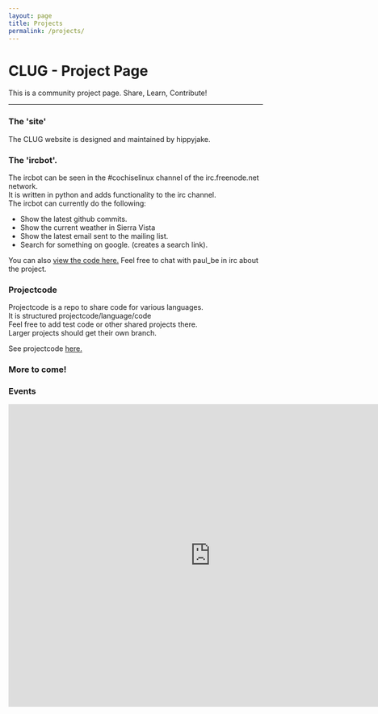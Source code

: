 ```yaml
---
layout: page
title: Projects
permalink: /projects/
---
```


<div class="container center">
    <h1 id="about">CLUG - Project Page</h1>
    <p class="lead">This is a community project page. Share, Learn, Contribute!</p>
</div>
<hr>
<div class="row">
    <div class="col-md-9">
        <h3>The 'site'</h3>
        <p>The CLUG website is designed and maintained by hippyjake.</p>
        <h3>The 'ircbot'.</h3>
        <p>The ircbot can be seen in the #cochiselinux channel of the irc.freenode.net network.
            <br> It is written in python and adds functionality to the irc channel.
            <br> The ircbot can currently do the following:</p>
        <ul>
            <li>Show the latest github commits.</li>
            <li>Show the current weather in Sierra Vista</li>
            <li>Show the latest email sent to the mailing list.</li>
            <li>Search for something on google. (creates a search link).</li>
        </ul>
        <p>You can also <a href="https://github.com/CochiseLinuxUsersGroup/ircbot">view the code here.</a> Feel free to chat with paul_be in irc about the project.</p>
        <h3>Projectcode</h3>
        <p>Projectcode is a repo to share code for various languages.
            <br>It is structured projectcode/language/code
            <br>Feel free to add test code or other shared projects there.
            <br>Larger projects should get their own branch.</p>
        <p>See projectcode <a href="https://github.com/CochiseLinuxUsersGroup/projectcode">here.</a></p>
        <h3>More to come!</h3>
    </div>
    <div class="col-md-3">
        <h3>Events</h3>
        <iframe class="chat-container" src="https://www.google.com/calendar/embed?showNav=0&amp;showDate=0&amp;showPrint=0&amp;showTabs=0&amp;mode=AGENDA&amp;height=600&amp;wkst=1&amp;bgcolor=%23FFFFFF&amp;src=fp9et4ecr2c131rth7ftvfua1g%40group.calendar.google.com&amp;color=%238C500B&amp;ctz=America%2FPhoenix" style=" border-width:0 " width="800" height="600" frameborder="0" scrolling="no"></iframe>
        <!--<div class="well chat-container"><p>Place Holder box for iframes</p></div>-->
    </div>
</div>